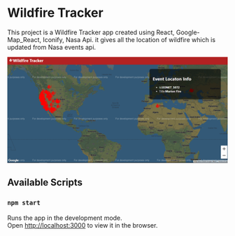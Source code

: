 # Wildfire Tracker

This project is a Wildfire Tracker app created using React, Google-Map_React, Iconify, Nasa Api.
it gives all the location of wildfire which is updated from Nasa events api.

![alt text](https://github.com/real-zit/Wildfire-tracker/blob/main/wildfire-tracker.png?raw=true)

## Available Scripts



### `npm start`

Runs the app in the development mode.\
Open [http://localhost:3000](http://localhost:3000) to view it in the browser.

